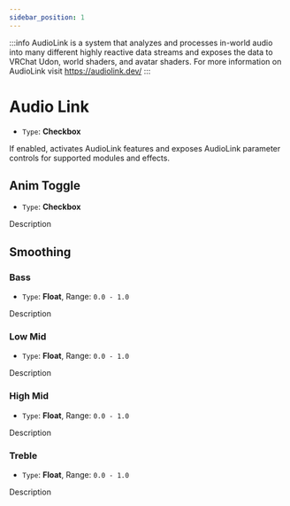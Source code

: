 ```yaml
---
sidebar_position: 1
---
```


:::info
AudioLink is a system that analyzes and processes in-world audio into many different highly reactive data streams and exposes the data to VRChat Udon, world shaders, and avatar shaders.
For more information on AudioLink visit https://audiolink.dev/
:::

# Audio Link

- `Type`: **Checkbox**

If enabled, activates AudioLink features and exposes AudioLink parameter controls for supported modules and effects.

## Anim Toggle

- `Type`: **Checkbox**

Description

## Smoothing

### Bass

- `Type`: **Float**, Range: `0.0 - 1.0`

Description

### Low Mid

- `Type`: **Float**, Range: `0.0 - 1.0`

Description

### High Mid

- `Type`: **Float**, Range: `0.0 - 1.0`

Description

### Treble

- `Type`: **Float**, Range: `0.0 - 1.0`

Description
